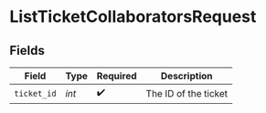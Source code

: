 # ListTicketCollaboratorsRequest


## Fields

| Field                | Type                 | Required             | Description          |
| -------------------- | -------------------- | -------------------- | -------------------- |
| `ticket_id`          | *int*                | :heavy_check_mark:   | The ID of the ticket |